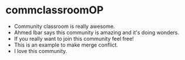 # commclassroomOP
- Community classroom is really awesome.
- Ahmed Ibar says this community is amazing and it's doing wonders.
- If you really want to join this community feel free!
- This is an example to make merge conflict.
- I love this community.
